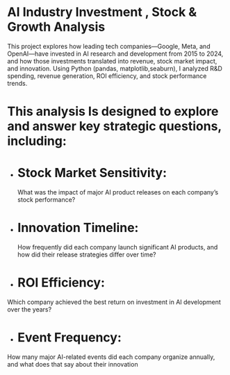 # AI Industry Investment , Stock & Growth Analysis 
This project explores how leading tech companies—Google, Meta, and OpenAI—have invested in AI research and development from 2015 to 2024, and how those investments translated into revenue, stock market impact, and innovation. Using Python (pandas, matplotlib,seaburn), I analyzed R&D spending, revenue generation, ROI efficiency, and stock performance trends. 
 # This analysis Is designed to explore and answer key strategic questions, including:
- # Stock Market Sensitivity:
   What was the impact of major AI product releases on each company’s stock performance?
- # Innovation Timeline:
  How frequently did each company launch significant AI products, and how did their release strategies differ over time?
-  # ROI Efficiency:
  Which company achieved the best return on investment in AI development over the years?
-  # Event Frequency:
 How many major AI-related events did each company organize annually, and what does that say about their innovation 
 


